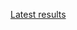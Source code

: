 [Latest results](http://deepdive1.chtc.wisc.edu/runs/cobalt_0b49ff1b712f4f7822701d1ff05e7f10a60598bb_12h00_06Jun16.zip)
